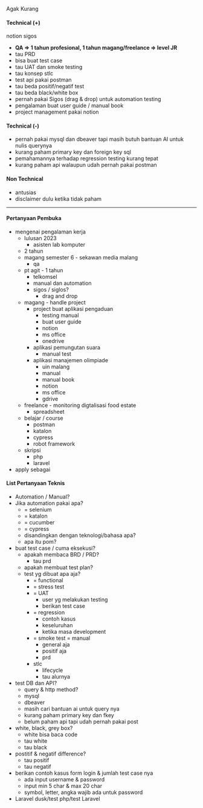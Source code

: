 Agak Kurang

#### Technical (+) 

notion
sigos

- **QA => 1 tahun profesional, 1 tahun magang/freelance => level JR**  
- tau PRD
- bisa buat test case
- tau UAT dan smoke testing
- tau konsep stlc
- test api pakai postman
- tau beda positif/negatif test
- tau beda black/white box
- pernah pakai Sigos (drag & drop) untuk automation testing
- pengalaman buat user guide / manual book
- project management pakai notion

#### Technical (-)  

- pernah pakai mysql dan dbeaver tapi masih butuh bantuan AI untuk nulis querynya
- kurang paham primary key dan foreign key sql
- pemahamannya terhadap regression testing kurang tepat
- kurang paham api walaupun udah pernah pakai postman

#### Non Technical  

- antusias
- disclaimer dulu ketika tidak paham

---

#### Pertanyaan Pembuka

- mengenai pengalaman kerja  
	- lulusan 2023
		- asisten lab komputer
	- 2 tahun
	- magang semester 6 - sekawan media malang
		- qa
	- pt agit - 1 tahun
		- telkomsel
		- manual dan automation
		- sigos / siglos?
			- drag and drop
	- magang - handle project
		- project buat aplikasi pengaduan
			- testing manual
			- buat user guide
			- notion
			- ms office
			- onedrive
		- aplikasi pemungutan suara
			- manual test
		- aplikasi manajemen olimpiade
			- uin malang
			- manual
			- manual book
			- notion
			- ms office
			- gdrive
	- freelance - monitoring digtalisasi food estate
		- spreadsheet
	- belajar / course
		- postman
		- katalon
		- cypress
		- robot framework
	- skripsi
		- php
		- laravel
- apply sebagai


#### List Pertanyaan Teknis

- Automation / Manual?  
- Jika automation pakai apa?
	- = selenium
	- = katalon
	- = cucumber
	- = cypress
	- disandingkan dengan teknologi/bahasa apa?
	- apa itu pom?
- buat test case / cuma eksekusi?
	- apakah membaca BRD / PRD?
		- tau prd
	- apakah membuat test plan?
	- test yg dibuat apa aja?
		- = functional
		- = stress test
		- = UAT
			- user yg melakukan testing
			- berikan test case
		- = regression
			- contoh kasus
			- keseluruhan
			- ketika masa development
		- = smoke test = manual
			- general aja
			- positif aja
			- prd
		- stlc
			- lifecycle
			- tau alurnya
- test DB dan API?
	- query & http method?
	- mysql
	- dbeaver
	- masih cari bantuan ai untuk query nya
	- kurang paham primary key dan fkey
	- belum paham api tapi udah pernah pakai post
- white, black, grey box?
	- white bisa baca code
	- tau white
	- tau black
- postitif & negatif difference?
	- tau positif
	- tau negatif
- berikan contoh kasus form login & jumlah test case nya
	- ada input username & password
	- input min 5 char & max 20 char
	- symbol, letter, angka wajib ada untuk password
- Laravel dusk/test php/test Laravel